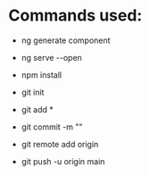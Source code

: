 # Commands used:
- ng generate component <name>
- ng serve --open

- npm install <package>

- git init
- git add *
- git commit -m "<message>"
- git remote add origin <address>
- git push -u origin main